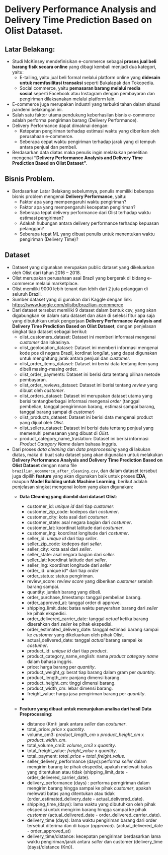 # Delivery Performance Analysis and Delivery Time Prediction Based on Olist Dataset.

## Latar Belakang:
- Studi McKinsey mendefinisikan e-commerce sebagai **proses jual beli barang fisik secara online** yang dibagi kembali menjadi dua kategori, yaitu:
    - E-tailing, yaitu jual beli formal melalui platform online yang **didesain untuk memfasilitasi transaksi** seperti Bukalapak dan Tokopedia.
    - Social commerce, yaitu **pemasaran barang melalui media sosial** seperti Facebook atau Instagram dengan pembayaran dan pengiriman dilaksanakan melalui platform lain.
- E-commerce juga merupakan industri yang terbukti tahan dalam situasi pandemi belakangan ini.
- Salah satu faktor utama pendukung keberhasilan bisnis e-commerce adalah performa pengiriman barang (Delivery Performance).
- Delivery Performance dapat dimaknai dengan:
    - Ketepatan pengiriman terhadap estimasi waktu  yang diberikan oleh perusahaan e-commerce.
    - Seberapa cepat waktu pengiriman terhadap jarak yang di tempuh antara penjual dan pembeli.
- Berdasarkan data diatas maka penulis ingin melakukan penelitian mengenai **“Delivery Performance Analysis and Delivery Time Prediction Based on Olist Dataset”**.

## Bisnis Problem.
- Berdasarkan Latar Belakang sebelumnya, penulis memiliki beberapa bisnis problem mengenai **Delivery Performance**, yaitu:
    - Faktor apa yang mempengaruhi waktu pengiriman?
    - Faktor apa yang mempengaruhi kecepatan pengiriman?
    - Seberapa tepat delivery performance dari Olist terhadap waktu estimasi pengiriman?
    - Adakah hubungan antara delivery performance terhadap kepuasan pelanggan?
    - Seberapa tepat ML yang dibuat penulis untuk menentukan waktu pengiriman (Delivery Time)?
    
## Dataset
- Dataset yang digunakan merupakan public dataset yang dikeluarkan oleh Olist dari tahun 2016 – 2018.
- Olist merupakan perusahaan asal Brazil yang bergerak di bidang e-commerce melalui marketplace.
- Olist memiliki 9000 lebih tenant dan lebih dari 2 juta pelanggan di seluruh Brazil.
- Sumber dataset yang di gunakan dari Kaggle dengan link: https://www.kaggle.com/olistbr/brazilian-ecommerce
- Dari dataset tersebut memiliki 9 dataset dalam bentuk csv, yang akan digabungkan ke dalam satu dataset dan akan di seleksi fitur apa saja yang dibutuhkan untuk pengerjaan **Delivery Performance Analysis and Delivery Time Prediction Based on Olist Dataset**, dengan penjelasan singkat tiap dataset sebagai berikut:
    - olist_customers_dataset: Dataset ini memberi informasi mengenai *customer* dan lokasinya.
    - olist_geolocation_dataset: Dataset ini memberi informasi mengenai kode pos di negara Brazil, kordinat long/lat, yang dapat digunakan untuk menghitung jarak antara penjual dan *customer*.
    - olist_order_items_dataset: Dataset ini berisi data tentang item yang dibeli masing-masing order.
    - olist_order_payments: Dataset ini berisi data tentang pilihan metode pembayaran.
    - olist_order_reviews_dataset: Dataset ini berisi tentang *review* yang dibuat oleh *customer*.
    - olist_orders_dataset: Dataset ini merupakan dataset utama yang berisi tentangberbagai informasi mengenai *order* (tanggal pembelian, tanggal pengirimnan barang, estimasi sampai barang, tanggal barang sampai di *customer*)
    - olist_products_dataset: Dataset ini berisi data mengenai product yang dijual oleh *Olist*.
    - olist_sellers_dataset: Dataset ini berisi data tentang penjual yang memenuhi pemesanan yang dibuat di *Olist*.
    - product_category_name_traslation: Dataset ini berisi informasi *Product Category Name* dalam bahasa Inggris.
- Dari proses *data cleaning* dan *data preprocessing* yang di lakukan diatas, maka di buat satu dataset yang akan digunakan untuk melakukan **Delivery Performance Analysis and Delivery Time Prediction Based on Olist Dataset** dengan nama file ``brazilian_ecommerce_after_cleaning.csv``, dan dalam dataset tersebut juga dipilih **feature** yang akan digunakan baik untuk proses **EDA**, maupun **Model Building untuk Machine Learning**, berikut adalah penjelasan singkat mengenai kolom yang akan digunakan:
    - **Data Cleaning yang diambil dari dataset Olist**:
        - customer_id: *unique id* dari tiap *customer*.
        - customer_zip_code: kodepos dari *costumer*.
        - customer_city: kota asal dari *costumer*.
        - customer_state: asal negara bagian dari *costumer*.
        - customer_lat: koordinat latitude dari *costumer*.
        - customer_lng: koordinat longitude dari *costumer*.
        - seller_id: *unique id* dari tiap *seller*.
        - seller_zip_code: kodepos dari *seller*.
        - seller_city: kota asal dari *seller*.
        - seller_state: asal negara bagian dari *seller*.
        - seller_lat: koordinat latitude dari *seller*.
        - seller_lng: koordinat longitude dari *seller*
        - order_id: unique id* dari tiap *order*
        - order_status: status pengiriman.
        - review_score: *review score* yang diberikan *customer* setelah barang sampai.
        - quantity: jumlah barang yang dibeli.
        - order_purchase_timestamp: tanggal pembelian barang.
        - order_approved_at: tanggal order di approve.
        - shipping_limit_date: batas waktu penyerahan barang dari *seller* ke pihak ekspedisi.
        - order_delivered_carrier_date: tanggal *actual* ketika barang diserahkan dari *seller* ke pihak ekspedisi.
        - order_estimated_delivery_date: tanggal estimasi barang sampai ke *customer* yang dikeluarkan oleh pihak Olist.
        - actual_delivered_date: tanggal *actual* barang sampai ke *costumer*.
        - product_id: *unique id* dari tiap *product*.
        - product_category_name_english: nama *product category name* dalam bahasa inggris.
        - price: harga barang per *quantity*.
        - product_weight_g: berat tiap barang dalam gram per *quantity*.
        - product_length_cm: panjang dimensi barang.
        - product_height_cm: tinggi dimensi barang.
        - product_width_cm: lebar dimensi barang.
        - freight_value: harga jasa pengiriman barang per *quantity*.
        - 
        
    - **Feature yang dibuat untuk menunjukan analisa dari hasil Data Preprocessing**:
        - distance (Km): jarak antara *seller* dan *costumer*.
        - total_price: *price* x *quantity*.
        - volume_cm3: *product_length_cm* x *product_height_cm* x *product_width_cm*.
        - total_volume_cm3: *volume_cm3* x *quantity*.
        - total_freight_value: *freight_value* x *quantity*.
        - total_payment: *total_price* + *total_freight_value*.
        - seller_delivery_performance (days):performa *seller* dalam mengirim barang ke pihak ekspedisi, apakah melewati batas yang ditentukan atau tidak (shipping_limit_date - order_delivered_carrier_date).
        - delivery_performance (days) : performa perngiriman dalam mengirim barang hingga sampai ke pihak *customer*, apakah melewati batas yang ditentukan atau tidak (order_estimated_delivery_date - actual_delivered_date).
        - shipping_time_(days): lama waktu yang dibutuhkan oleh pihak ekspedisi untuk mengirim barang hingga sampai ke pihak *customer* (actual_delivered_date - order_delivered_carrier_date).
        - delivery_time (days): lama waktu pengiriman barang dari order tersebut diterima dan di bayar (*approved*). (actual_delivered_date - order_approved_at)
        - delivery_time/distance: kecepatan pengiriman berdasarkan lama waktu pengiriman/jarak antara *seller* dan customer (delivery_time (days)/distance (Km)).


```python

```
